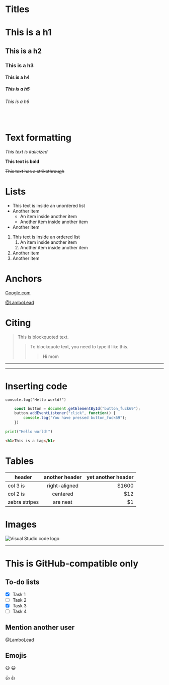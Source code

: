 # Titles

# This is a h1
## This is a h2
### This is a h3
#### This is a h4
##### This is a h5
###### This is a h6
<br>

<!-- Text formatting -->

# Text formatting

*This text is italicized*

**This text is bold**

~~This text has a strikethrough~~

<!-- Lists -->

# Lists

* This text is inside an unordered list
* Another item
    * An item inside another item
    * Another item inside another item
* Another item


1. This text is inside an ordered list
   1. An item inside another item
   2. Another item inside another item
2. Another item
3. Another item

<!-- Anchors -->

# Anchors

[Google.com](https://www.google.com)

[@LamboLead](https://www.github.com/LamboLead "LamboLead user's page")

<!-- Citing -->

# Citing

> This is blockquoted text.
> > To blockquote text, you need to type it like this.
> > > Hi mom

<!-- Divisory line -->

---
___

<!-- Inserting code -->

# Inserting code

`console.log("Hello world!")`

```javascript
    const button = document.getElementById("button_fuck69");
    button.addEventListener("click", function() {
        console.log("You have pressed button_fuck69");
    })
```

```python
print("Hello world!")
```

```html
<h1>This is a tag</h1>
```

<!-- Create tables -->

# Tables

| header      | another header | yet another header   |
| ----------- |:--------------:| --------------------:|
| col 3 is    | right-aligned  | $1600                |
| col 2 is    | centered       | $12                  |
|zebra stripes| are neat       | $1                   |

<!-- Images -->

# Images

![Visual Studio code logo](https://code.visualstudio.com/assets/updates/1_35/logo-stable.png "Visual studio code logo")
<!-- ![Myself](C:/Users/Lamborghini/Pictures/Yo/Perfil enfocado.jpg) -->

---

# This is GitHub-compatible only

## To-do lists

* [x] Task 1
* [ ] Task 2
* [x] Task 3
* [ ] Task 4

## Mention another user

@LamboLead

## Emojis

:smiley: 😀

:+1: 👍



